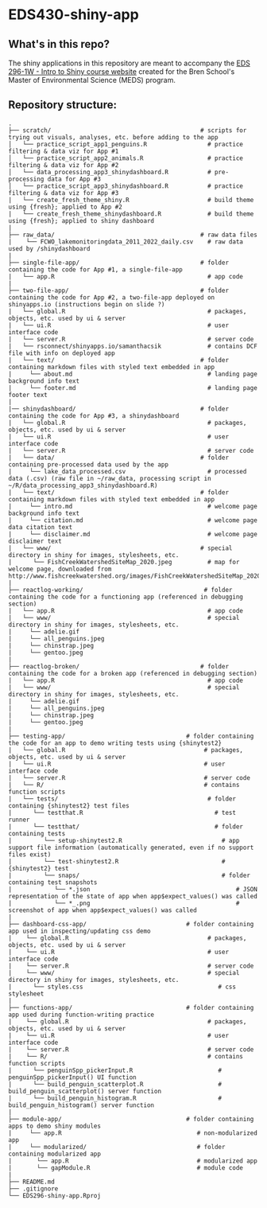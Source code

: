 # EDS430-shiny-app

## What's in this repo?

The shiny applications in this repository are meant to accompany the [EDS 296-1W - Intro to Shiny course website](https://ucsb-meds.github.io/EDS-296-Intro-to-Shiny/) created for the Bren School's Master of Environmental Science (MEDS) program.

## Repository structure:

    .
    ├── scratch/                                          # scripts for trying out visuals, analyses, etc. before adding to the app
    │   └── practice_script_app1_penguins.R                 # practice filtering & data viz for App #1  
    │   └── practice_script_app2_animals.R                  # practice filtering & data viz for App #2
    │   └── data_processing_app3_shinydashboard.R           # pre-processing data for App #3
    │   └── practice_script_app3_shinydashboard.R           # practice filtering & data viz for App #3
    |   └── create_fresh_theme_shiny.R                      # build theme using {fresh}; applied to App #2
    |   └── create_fresh_theme_shinydashboard.R             # build theme using {fresh}; applied to shiny dashboard
    |
    ├── raw_data/                                         # raw data files
    |    └── FCWO_lakemonitoringdata_2011_2022_daily.csv    # raw data used by /shinydashboard
    |
    ├── single-file-app/                                  # folder containing the code for App #1, a single-file-app 
    |   └── app.R                                           # app code
    |    
    ├── two-file-app/                                     # folder containing the code for App #2, a two-file-app deployed on shinyapps.io (instructions begin on slide ?)
    |   └── global.R                                        # packages, objects, etc. used by ui & server
    |   └── ui.R                                            # user interface code
    |   └── server.R                                        # server code
    |   └── rsconnect/shinyapps.io/samanthacsik             # contains DCF file with info on deployed app             
    |   └── text/                                         # folder containing markdown files with styled text embedded in app
    |     └── about.md                                      # landing page background info text      
    |     └── footer.md                                     # landing page footer text
    |
    |── shinydashboard/                                   # folder containing the code for App #3, a shinydashboard 
    |   └── global.R                                        # packages, objects, etc. used by ui & server
    |   └── ui.R                                            # user interface code
    |   └── server.R                                        # server code
    |   └── data/                                         # folder containing pre-processed data used by the app
    |     └── lake_data_processed.csv                       # processed data (.csv) (raw file in ~/raw_data, processing script in ~/R/data_processing_app3_shinydashboard.R)
    |   └── text/                                         # folder containing markdown files with styled text embedded in app
    |     └── intro.md                                      # welcome page background info text      
    |     └── citation.md                                   # welcome page data citation text
    |     └── disclaimer.md                                 # welcome page disclaimer text
    |   └── www/                                          # special directory in shiny for images, stylesheets, etc. 
    |      └── FishCreekWatershedSiteMap_2020.jpeg          # map for welcome page, downloaded from http://www.fishcreekwatershed.org/images/FishCreekWatershedSiteMap_2020.jpg 
    |
    ├── reactlog-working/                                  # folder containing the code for a functioning app (referenced in debugging section) 
    |   └── app.R                                           # app code
    |   └── www/                                            # special directory in shiny for images, stylesheets, etc. 
    |     └── adelie.gif
    |     └── all_penguins.jpeg   
    |     └── chinstrap.jpeg  
    |     └── gentoo.jpeg  
    |
    ├── reactlog-broken/                                  # folder containing the code for a broken app (referenced in debugging section) 
    |   └── app.R                                           # app code
    |   └── www/                                            # special directory in shiny for images, stylesheets, etc. 
    |     └── adelie.gif
    |     └── all_penguins.jpeg   
    |     └── chinstrap.jpeg  
    |     └── gentoo.jpeg  
    |
    ├── testing-app/                                  # folder containing the code for an app to demo writing tests using {shinytest2}
    |   └── global.R                                       # packages, objects, etc. used by ui & server
    |   └── ui.R                                           # user interface code
    |   └── server.R                                       # server code
    |   └── R/                                             # contains function scripts  
    |   └── tests/                                          # folder containing {shinytest2} test files
    |      └── testthat.R                                     # test runner        
    |      └── testthat/                                      # folder containing tests
    |         └── setup-shinytest2.R                            # app support file information (automatically generated, even if no support files exist)
    |         └── test-shinytest2.R                             # {shinytest2} test
    |         └── snaps/                                        # folder containing test snapshots
    |            └── *.json                                         # JSON representation of the state of app when app$expect_values() was called
    |            └── *_.png                                         # screenshot of app when app$expect_values() was called
    |
    ├── dashboard-css-app/                            # folder containing app used in inspecting/updating css demo
    |    └── global.R                                       # packages, objects, etc. used by ui & server
    |    └── ui.R                                           # user interface code
    |    └── server.R                                       # server code
    |    └── www/                                           # special directory in shiny for images, stylesheets, etc.
    |      └── styles.css                                      # css stylesheet 
    |
    ├── functions-app/                                # folder containing app used during function-writing practice
    |    └── global.R                                       # packages, objects, etc. used by ui & server
    |    └── ui.R                                           # user interface code
    |    └── server.R                                       # server code
    |    └── R/                                             # contains function scripts
    |      └── penguinSpp_pickerInput.R                        # penguinSpp_pickerInput() UI function
    |      └── build_penguin_scatterplot.R                     # build_penguin_scatterplot() server function
    |      └── build_penguin_histogram.R                       # build_penguin_histogram() server function
    |
    ├── module-app/                                   # folder containing apps to demo shiny modules
    |     └── app.R                                      # non-modularized app
    |     └── modularized/                               # folder containing modularized app                           
    |       └── app.R                                    # modularized app
    |       └── gapModule.R                              # module code
    |
    ├── README.md
    ├── .gitignore        
    └── EDS296-shiny-app.Rproj
